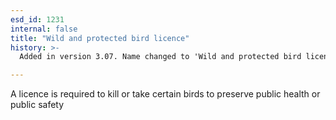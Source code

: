 ```yaml
---
esd_id: 1231
internal: false
title: "Wild and protected bird licence"
history: >-
  Added in version 3.07. Name changed to 'Wild and protected bird licence' in version 4.00.

---
```


A licence is required to kill or take certain birds to preserve public health or public safety

